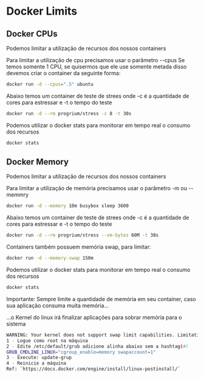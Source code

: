 # Docker Limits

## Docker CPUs

Podemos limitar a utilização de recursos dos nossos containers

Para limitar a utilização de cpu precisamos usar o parâmetro --cpus
Se temos somente 1 CPU, se quisermos que ele use somente metada disso devemos criar o container da seguinte forma:

```bash
docker run -d --cpus=".5" ubuntu
```

Abaixo temos um container de teste de strees onde -c é a quantidade de cores para estressar e -t o tempo do teste

```bash
docker run -d --rm progrium/stress -c 8 -t 30s
```

Podemos utilizar o docker stats para monitorar em tempo real o consumo dos recursos

```bash
docker stats
```

## Docker Memory

Podemos limitar a utilização de recursos dos nossos containers

Para limitar a utilização de memória precisamos usar o parâmetro -m ou --memmry

```bash
docker run -d --memory 10m busybox sleep 3600
```

Abaixo temos um container de teste de strees onde -c é a quantidade de cores para estressar e -t o tempo do teste

```bash
docker run -d --rm progrium/stress --vm-bytes 60M -t 30s
```

Containers também possuem memória swap, para limitar:

```bash
docker run -d --memory-swap 150m
```

Podemos utilizar o docker stats para monitorar em tempo real o consumo dos recursos

```bash
docker stats
```

Importante: Sempre limite a quantidade de memória em seu container, caso sua aplicação consuma muita memória...

...o Kernel do linux irá finalizar aplicações para sobrar memória para o sistema

```bash
WARNING: Your kernel does not support swap limit capabilities. Limitation discarded.
1 - Logue como root na máquina
2 - Edite /etc/default/grub adicione alinha abaixo sem a hashtag(#)
GRUB_CMDLINE_LINUX="cgroup_enable=memory swapaccount=1"
3 - Execute: update-grup
4 - Reinicie a máquina
Ref: `https://docs.docker.com/engine/install/linux-postinstall/`
```
